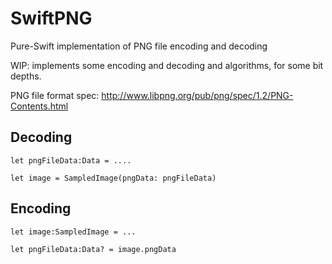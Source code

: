 # SwiftPNG
Pure-Swift implementation of PNG file encoding and decoding

WIP: implements some encoding and decoding and algorithms, for some bit depths.  

PNG file format spec:
http://www.libpng.org/pub/png/spec/1.2/PNG-Contents.html

## Decoding

`let pngFileData:Data = ....`

`let image = SampledImage(pngData: pngFileData)`

## Encoding

`let image:SampledImage = ...`

`let pngFileData:Data? = image.pngData`


